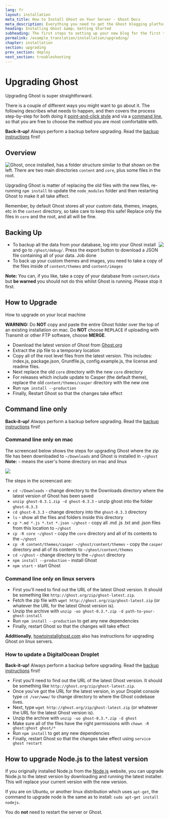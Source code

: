 ```yaml
---
lang: fr
layout: installation
meta_title: How to Install Ghost on Your Server - Ghost Docs
meta_description: Everything you need to get the Ghost blogging platform up and running on your local or remote environement.
heading: Installing Ghost &amp; Getting Started
subheading: The first steps to setting up your new blog for the first time.
permalink: /example_translation/installation/upgrading/
chapter: installation
section: upgrading
prev_section: deploy
next_section: troubleshooting
---
```


# Upgrading Ghost <a id="upgrade"></a>

Upgrading Ghost is super straightforward.

There is a couple of different ways you might want to go about it. The following describes what needs to happen, and then covers the process step-by-step for both doing it [point-and-click style](#how-to) and via a [command line](#cli), so that you are free to choose the method you are most comfortable with.

<p class="note"><strong>Back-it-up!</strong> Always perform a backup before upgrading. Read the <a href="#backing-up">backup instructions</a> first!</p>

## Overview

<img src="https://s3-eu-west-1.amazonaws.com/ghost-website-cdn/folder-structure.png" style="float:left" />

Ghost, once installed, has a folder structure similar to that shown on the left. There are two main directories <code class="path">content</code> and <code class="path">core</code>, plus some files in the root.

Upgrading Ghost is matter of replacing the old files with the new files, re-running `npm install` to update the <code class="path">node_modules</code> folder and then restarting Ghost to make it all take affect.

Remember, by default Ghost stores all your custom data, themes, images, etc in the <code class="path">content</code> directory, so take care to keep this safe! Replace only the files in <code class="path">core</code> and the root, and all will be fine.

## Backing Up <a id="backing-up"></a>

<img src="https://s3-eu-west-1.amazonaws.com/ghost-website-cdn/export.png" style="float:right" />

*   To backup all the data from your database, log into your Ghost install and go to <code class="path">/ghost/debug/</code>. Press the export button to download a JSON file containing all of your data. Job done
*   To back up your custom themes and images, you need to take a copy of the files inside of <code class="path">content/themes</code> and <code class="path">content/images</code>

<p class="note"><strong>Note:</strong> You can, if you like, take a copy of your database from <code class="path">content/data</code> but <strong>be warned</strong> you should not do this whilst Ghost is running. Please stop it first.</p>


## How to Upgrade <a id="how-to"></a>

How to upgrade on your local machine

<p class="warn"><strong>WARNING:</strong> Do <strong>NOT</strong> copy and paste the entire Ghost folder over the top of an existing installation on mac. Do <strong>NOT</strong> choose <kbd>REPLACE</kbd> if uploading with Transmit or other FTP software, choose <strong>MERGE</strong>.</p>

*   Download the latest version of Ghost from [Ghost.org](http://ghost.org/download/)
*   Extract the zip file to a temporary location
*   Copy all of the root level files from the latest version. This includes: index.js, package.json, Gruntfile.js, config.example.js, the license and readme files.
*   Next replace the old <code class="path">core</code> directory with the new `core` directory
*   For releases which include update to Casper (the default theme), replace the old <code class="path">content/themes/casper</code> directory with the new one
*   Run `npm install --production`
*   Finally, Restart Ghost so that the changes take effect

## Command line only <a id="cli"></a>

<p class="note"><strong>Back-it-up!</strong> Always perform a backup before upgrading. Read the <a href="#backing-up">backup instructions</a> first!</p>

### Command line only on mac <a id="cli-mac"></a>

The screencast below shows the steps for upgrading Ghost where the zip file has been downloaded to <code class="path">~/Downloads</code> and Ghost is installed in <code class="path">~/ghost</code> <span class="note">**Note:** `~` means the user's home directory on mac and linux</span>

![](https://s3-eu-west-1.amazonaws.com/ghost-website-cdn/upgrade-ghost.gif)

The steps in the screencast are:

*   <code class="path">cd ~/Downloads</code> - change directory to the Downloads directory where the latest version of Ghost has been saved
*   `unzip ghost-0.3.1.zip -d ghost-0.3.3` - unzip ghost into the folder <code class="path">ghost-0.3.3</code>
*   <code class="path">cd ghost-0.3.3</code> - change directory into the <code class="path">ghost-0.3.3</code> directory
*   `ls` - show all the files and folders inside this directory
*   `cp *.md *.js *.txt *.json ~/ghost` - copy all .md .js .txt and .json files from this location to <code class="path">~/ghost</code>
*   `cp -R core ~/ghost` - copy the <code class="path">core</code> directory and all of its contents to the <code class="path">~/ghost</code>
*   `cp -R content/themes/casper ~/ghost/content/themes` - copy the <code class="path">casper</code> directory and all of its contents to <code class="path">~/ghost/content/themes</code>
*   `cd ~/ghost` - change directory to the <code class="path">~/ghost</code> directory
*   `npm install --production` - install Ghost
*   `npm start` - start Ghost

### Command line only on linux servers <a id="cli-server"></a>

*   First you'll need to find out the URL of the latest Ghost version. It should be something like `http://ghost.org/zip/ghost-latest.zip`.
*   Fetch the zip file with `wget http://ghost.org/zip/ghost-latest.zip` (or whatever the URL for the latest Ghost version is).
*   Unzip the archive with `unzip -uo ghost-0.3.*.zip -d path-to-your-ghost-install`
*   Run `npm install --production` to get any new dependencies
*   Finally, restart Ghost so that the changes will take effect

**Additionally**, [howtoinstallghost.com](http://www.howtoinstallghost.com/how-to-update-ghost/) also has instructions for upgrading Ghost on linux servers.

### How to update a DigitalOcean Droplet <a id="digitalocean"></a>

<p class="note"><strong>Back-it-up!</strong> Always perform a backup before upgrading. Read the <a href="#backing-up">backup instructions</a> first!</p>

*   First you'll need to find out the URL of the latest Ghost version. It should be something like `http://ghost.org/zip/ghost-latest.zip`.
*   Once you've got the URL for the latest version, in your Droplet console type `cd /var/www/` to change directory to where the Ghost codebase lives.
*   Next, type `wget http://ghost.org/zip/ghost-latest.zip` (or whatever the URL for the latest Ghost version is).
*   Unzip the archive with `unzip -uo ghost-0.3.*.zip -d ghost`
*   Make sure all of the files have the right permissions with `chown -R ghost:ghost ghost/*`
*   Run `npm install` to get any new dependencies
*   Finally, restart Ghost so that the changes take effect using `service ghost restart`

## How to upgrade Node.js to the latest version <a id="upgrading-node"></a>

If you originally installed Node.js from the [Node.js](nodejs.org) website, you can upgrade Node.js to the latest version by downloading and running the latest installer. This will replace your current version with the new version.

If you are on Ubuntu, or another linux distribution which uses `apt-get`, the command to upgrade node is the same as to install: `sudo apt-get install nodejs`.

You do **not** need to restart the server or Ghost.
